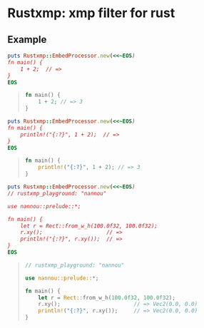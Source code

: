 # Rustxmp: xmp filter for rust #

## Example ##

```ruby
puts Rustxmp::EmbedProcessor.new(<<~EOS)
fn main() {
    1 + 2;  // =>
}
EOS
```

> ```rust
> fn main() {
>     1 + 2; // => 3
> }
> ```

```ruby
puts Rustxmp::EmbedProcessor.new(<<~EOS)
fn main() {
    println!("{:?}", 1 + 2);  // =>
}
EOS
```

> ```rust
> fn main() {
>     println!("{:?}", 1 + 2); // => 3
> }
> ```

```ruby
puts Rustxmp::EmbedProcessor.new(<<~EOS)
// rustxmp_playground: "nannou"

use nannou::prelude::*;

fn main() {
    let r = Rect::from_w_h(100.0f32, 100.0f32);
    r.xy();                    // =>
    println!("{:?}", r.xy());  // =>
}
EOS
```

> ```rust
> // rustxmp_playground: "nannou"
>
> use nannou::prelude::*;
>
> fn main() {
>     let r = Rect::from_w_h(100.0f32, 100.0f32);
>     r.xy();                       // => Vec2(0.0, 0.0)
>     println!("{:?}", r.xy());     // => Vec2(0.0, 0.0)
> }
> ```
